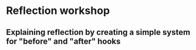 # Reflection workshop
## Explaining reflection by creating a simple system for "before" and "after" hooks